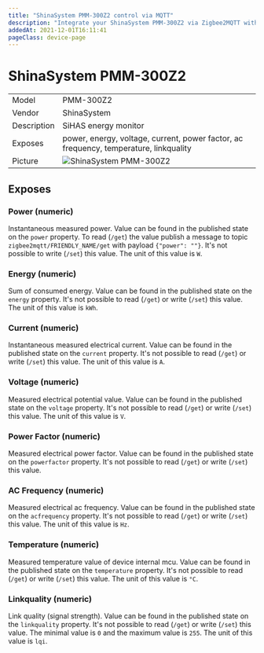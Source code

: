 ```yaml
---
title: "ShinaSystem PMM-300Z2 control via MQTT"
description: "Integrate your ShinaSystem PMM-300Z2 via Zigbee2MQTT with whatever smart home infrastructure you are using without the vendors bridge or gateway."
addedAt: 2021-12-01T16:11:41
pageClass: device-page
---
```


<!-- !!!! -->
<!-- ATTENTION: This file is auto-generated through docgen! -->
<!-- You can only edit the "Notes"-Section between the two comment lines "Notes BEGIN" and "Notes END". -->
<!-- Do not use h1 or h2 heading within "## Notes"-Section. -->
<!-- !!!! -->

# ShinaSystem PMM-300Z2

|     |     |
|-----|-----|
| Model | PMM-300Z2  |
| Vendor  | ShinaSystem  |
| Description | SiHAS energy monitor |
| Exposes | power, energy, voltage, current, power factor, ac frequency, temperature, linkquality |
| Picture | ![ShinaSystem PMM-300Z2](https://www.zigbee2mqtt.io/images/devices/PMM-300Z2.jpg) |


<!-- Notes BEGIN: You can edit here. Add "## Notes" headline if not already present. -->


<!-- Notes END: Do not edit below this line -->



## Exposes

### Power (numeric)
Instantaneous measured power.
Value can be found in the published state on the `power` property.
To read (`/get`) the value publish a message to topic `zigbee2mqtt/FRIENDLY_NAME/get` with payload `{"power": ""}`.
It's not possible to write (`/set`) this value.
The unit of this value is `W`.

### Energy (numeric)
Sum of consumed energy.
Value can be found in the published state on the `energy` property.
It's not possible to read (`/get`) or write (`/set`) this value.
The unit of this value is `kWh`.

### Current (numeric)
Instantaneous measured electrical current.
Value can be found in the published state on the `current` property.
It's not possible to read (`/get`) or write (`/set`) this value.
The unit of this value is `A`.

### Voltage (numeric)
Measured electrical potential value.
Value can be found in the published state on the `voltage` property.
It's not possible to read (`/get`) or write (`/set`) this value.
The unit of this value is `V`.

### Power Factor (numeric)
Measured electrical power factor.
Value can be found in the published state on the `powerfactor` property.
It's not possible to read (`/get`) or write (`/set`) this value.

### AC Frequency (numeric)
Measured electrical ac frequency.
Value can be found in the published state on the `acfrequency` property.
It's not possible to read (`/get`) or write (`/set`) this value.
The unit of this value is `Hz`.

### Temperature (numeric)
Measured temperature value of device internal mcu.
Value can be found in the published state on the `temperature` property.
It's not possible to read (`/get`) or write (`/set`) this value.
The unit of this value is `°C`.

### Linkquality (numeric)
Link quality (signal strength).
Value can be found in the published state on the `linkquality` property.
It's not possible to read (`/get`) or write (`/set`) this value.
The minimal value is `0` and the maximum value is `255`.
The unit of this value is `lqi`.

